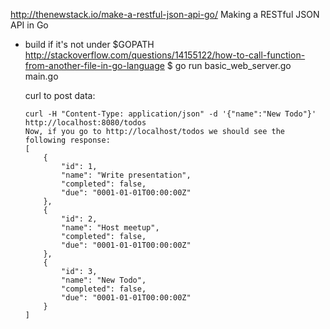 http://thenewstack.io/make-a-restful-json-api-go/
Making a RESTful JSON API in Go

* build if it's not under $GOPATH
  http://stackoverflow.com/questions/14155122/how-to-call-function-from-another-file-in-go-language
  $ go run basic_web_server.go main.go

  curl to post data:
  ```
  curl -H "Content-Type: application/json" -d '{"name":"New Todo"}' http://localhost:8080/todos
  Now, if you go to http://localhost/todos we should see the following response:
  [
      {
          "id": 1,
          "name": "Write presentation",
          "completed": false,
          "due": "0001-01-01T00:00:00Z"
      },
      {
          "id": 2,
          "name": "Host meetup",
          "completed": false,
          "due": "0001-01-01T00:00:00Z"
      },
      {
          "id": 3,
          "name": "New Todo",
          "completed": false,
          "due": "0001-01-01T00:00:00Z"
      }
  ]
  ```

